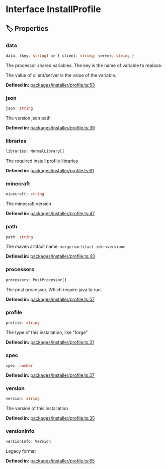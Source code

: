 # Interface InstallProfile

## 🏷️ Properties

### data <Badge type="info" text="optional" />

```ts
data: (key: string) => { client: string; server: string }
```
The processor shared variables. The key is the name of variable to replace.

The value of client/server is the value of the variable.
<p style="font-size: 14px; color: var(--vp-c-text-2)">
<strong>Defined in:</strong> <a href="https://github.com/voxelum/minecraft-launcher-core-node/blob/master/packages/installer/profile.ts#L53" target="_blank" rel="noreferrer">packages/installer/profile.ts:53</a>
</p>


### json

```ts
json: string
```
The version json path
<p style="font-size: 14px; color: var(--vp-c-text-2)">
<strong>Defined in:</strong> <a href="https://github.com/voxelum/minecraft-launcher-core-node/blob/master/packages/installer/profile.ts#L39" target="_blank" rel="noreferrer">packages/installer/profile.ts:39</a>
</p>


### libraries

```ts
libraries: NormalLibrary[]
```
The required install profile libraries
<p style="font-size: 14px; color: var(--vp-c-text-2)">
<strong>Defined in:</strong> <a href="https://github.com/voxelum/minecraft-launcher-core-node/blob/master/packages/installer/profile.ts#L61" target="_blank" rel="noreferrer">packages/installer/profile.ts:61</a>
</p>


### minecraft

```ts
minecraft: string
```
The minecraft version
<p style="font-size: 14px; color: var(--vp-c-text-2)">
<strong>Defined in:</strong> <a href="https://github.com/voxelum/minecraft-launcher-core-node/blob/master/packages/installer/profile.ts#L47" target="_blank" rel="noreferrer">packages/installer/profile.ts:47</a>
</p>


### path

```ts
path: string
```
The maven artifact name: ``<org>:<artifact-id>:<version>``
<p style="font-size: 14px; color: var(--vp-c-text-2)">
<strong>Defined in:</strong> <a href="https://github.com/voxelum/minecraft-launcher-core-node/blob/master/packages/installer/profile.ts#L43" target="_blank" rel="noreferrer">packages/installer/profile.ts:43</a>
</p>


### processors <Badge type="info" text="optional" />

```ts
processors: PostProcessor[]
```
The post processor. Which require java to run.
<p style="font-size: 14px; color: var(--vp-c-text-2)">
<strong>Defined in:</strong> <a href="https://github.com/voxelum/minecraft-launcher-core-node/blob/master/packages/installer/profile.ts#L57" target="_blank" rel="noreferrer">packages/installer/profile.ts:57</a>
</p>


### profile

```ts
profile: string
```
The type of this installation, like "forge"
<p style="font-size: 14px; color: var(--vp-c-text-2)">
<strong>Defined in:</strong> <a href="https://github.com/voxelum/minecraft-launcher-core-node/blob/master/packages/installer/profile.ts#L31" target="_blank" rel="noreferrer">packages/installer/profile.ts:31</a>
</p>


### spec <Badge type="info" text="optional" />

```ts
spec: number
```
<p style="font-size: 14px; color: var(--vp-c-text-2)">
<strong>Defined in:</strong> <a href="https://github.com/voxelum/minecraft-launcher-core-node/blob/master/packages/installer/profile.ts#L27" target="_blank" rel="noreferrer">packages/installer/profile.ts:27</a>
</p>


### version

```ts
version: string
```
The version of this installation
<p style="font-size: 14px; color: var(--vp-c-text-2)">
<strong>Defined in:</strong> <a href="https://github.com/voxelum/minecraft-launcher-core-node/blob/master/packages/installer/profile.ts#L35" target="_blank" rel="noreferrer">packages/installer/profile.ts:35</a>
</p>


### versionInfo <Badge type="info" text="optional" />

```ts
versionInfo: Version
```
Legacy format
<p style="font-size: 14px; color: var(--vp-c-text-2)">
<strong>Defined in:</strong> <a href="https://github.com/voxelum/minecraft-launcher-core-node/blob/master/packages/installer/profile.ts#L65" target="_blank" rel="noreferrer">packages/installer/profile.ts:65</a>
</p>


